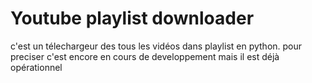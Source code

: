 # Youtube playlist downloader
 c'est un télechargeur des tous les vidéos dans playlist en python. pour preciser c'est encore en cours de developpement mais il est déjà opérationnel
